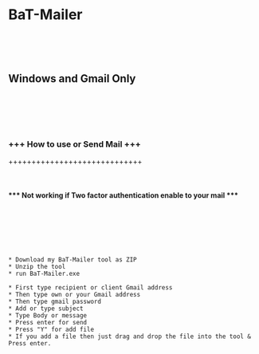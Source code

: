 # BaT-Mailer
<br>
<br>
<br>

## Windows and Gmail Only 

<br>
<br>
<br>
<br> 

### +++ How to use or Send Mail +++
+++++++++++++++++++++++++++++

<br>

#### *** Not working if Two factor authentication enable to your mail ***
<br>
<br>
<br>
<br>


```

* Download my BaT-Mailer tool as ZIP
* Unzip the tool 
* run BaT-Mailer.exe

* First type recipient or client Gmail address
* Then type own or your Gmail address
* Then type gmail password
* Add or type subject 
* Type Body or message
* Press enter for send
* Press "Y" for add file 
* If you add a file then just drag and drop the file into the tool & Press enter.
```
